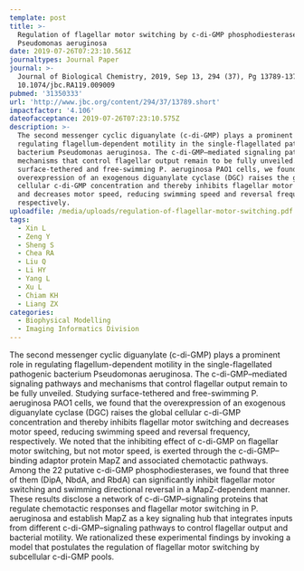 ```yaml
---
template: post
title: >-
  Regulation of flagellar motor switching by c-di-GMP phosphodiesterases in
  Pseudomonas aeruginosa
date: 2019-07-26T07:23:10.561Z
journaltypes: Journal Paper
journal: >-
  Journal of Biological Chemistry, 2019, Sep 13, 294 (37), Pg 13789-13799, doi:
  10.1074/jbc.RA119.009009
pubmed: '31350333'
url: 'http://www.jbc.org/content/294/37/13789.short'
impactfactor: '4.106'
dateofacceptance: 2019-07-26T07:23:10.575Z
description: >-
  The second messenger cyclic diguanylate (c-di-GMP) plays a prominent role in
  regulating flagellum-dependent motility in the single-flagellated pathogenic
  bacterium Pseudomonas aeruginosa. The c-di-GMP–mediated signaling pathways and
  mechanisms that control flagellar output remain to be fully unveiled. Studying
  surface-tethered and free-swimming P. aeruginosa PAO1 cells, we found that the
  overexpression of an exogenous diguanylate cyclase (DGC) raises the global
  cellular c-di-GMP concentration and thereby inhibits flagellar motor switching
  and decreases motor speed, reducing swimming speed and reversal frequency,
  respectively. 
uploadfile: /media/uploads/regulation-of-flagellar-motor-switching.pdf
tags:
  - Xin L
  - Zeng Y
  - Sheng S
  - Chea RA
  - Liu Q
  - Li HY
  - Yang L
  - Xu L
  - Chiam KH
  - Liang ZX
categories:
  - Biophysical Modelling
  - Imaging Informatics Division
---
```

<!--StartFragment-->

The second messenger cyclic diguanylate (c-di-GMP) plays a prominent role in regulating flagellum-dependent motility in the single-flagellated pathogenic bacterium Pseudomonas aeruginosa. The c-di-GMP–mediated signaling pathways and mechanisms that control flagellar output remain to be fully unveiled. Studying surface-tethered and free-swimming P. aeruginosa PAO1 cells, we found that the overexpression of an exogenous diguanylate cyclase (DGC) raises the global cellular c-di-GMP concentration and thereby inhibits flagellar motor switching and decreases motor speed, reducing swimming speed and reversal frequency, respectively. We noted that the inhibiting effect of c-di-GMP on flagellar motor switching, but not motor speed, is exerted through the c-di-GMP–binding adaptor protein MapZ and associated chemotactic pathways. Among the 22 putative c-di-GMP phosphodiesterases, we found that three of them (DipA, NbdA, and RbdA) can significantly inhibit flagellar motor switching and swimming directional reversal in a MapZ-dependent manner. These results disclose a network of c-di-GMP–signaling proteins that regulate chemotactic responses and flagellar motor switching in P. aeruginosa and establish MapZ as a key signaling hub that integrates inputs from different c-di-GMP–signaling pathways to control flagellar output and bacterial motility. We rationalized these experimental findings by invoking a model that postulates the regulation of flagellar motor switching by subcellular c-di-GMP pools.

<!--EndFragment-->
